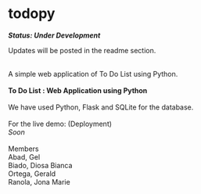 # todopy
<b><i>Status: Under Development</i></b>
<p>Updates will be posted in the readme section.</p>
<br>
A simple web application of To Do List using Python.
<br>
<br>
<b>To Do List : Web Application using Python </b>
<br>
<br>
We have used Python, Flask and SQLite for the database.
<br>
<br>
For the live demo: (Deployment)<br>
<i>Soon</i>
<br>
<br>
Members<br>
Abad, Gel <br>
Biado, Diosa Bianca<br>
Ortega, Gerald<br>
Ranola, Jona Marie<br>
